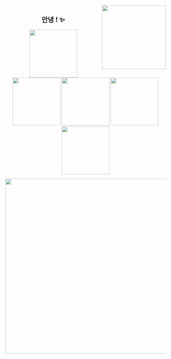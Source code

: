 <img src="https://i.imgur.com/uKT4Oad.png" align="right" width="200" />

<h2 align="center"> 안녕 ! ✨</h2>

<p align="center">
   <img src="https://i.imgur.com/4HKfnAn.png" width="150" />
   <img src="https://i.imgur.com/0gJo9yY.png" width="150" />
   <img src="https://i.imgur.com/w8F4apl.pngg" width="150" />
   <img src="https://i.imgur.com/KsdrKzP.png" width="150" />
   <img src="https://i.imgur.com/c3eg0DH.png" width="150" />
</p>
<img src="https://media.giphy.com/media/MTqDQqionCih6rwTh5/giphy.gif" align="center" width="550" />







<!-- <p align="center">
  <img src="https://media.giphy.com/media/MTqDQqionCih6rwTh5/giphy.gif" />
</p> -->
